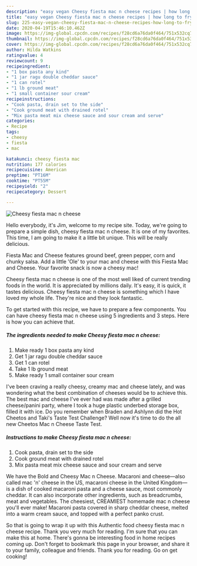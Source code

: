 ```yaml
---
description: "easy vegan Cheesy fiesta mac n cheese recipes | how long to fry Cheesy fiesta mac n cheese"
title: "easy vegan Cheesy fiesta mac n cheese recipes | how long to fry Cheesy fiesta mac n cheese"
slug: 225-easy-vegan-cheesy-fiesta-mac-n-cheese-recipes-how-long-to-fry-cheesy-fiesta-mac-n-cheese
date: 2020-04-19T15:46:10.462Z
image: https://img-global.cpcdn.com/recipes/f28cd6a76da0f464/751x532cq70/cheesy-fiesta-mac-n-cheese-recipe-main-photo.jpg
thumbnail: https://img-global.cpcdn.com/recipes/f28cd6a76da0f464/751x532cq70/cheesy-fiesta-mac-n-cheese-recipe-main-photo.jpg
cover: https://img-global.cpcdn.com/recipes/f28cd6a76da0f464/751x532cq70/cheesy-fiesta-mac-n-cheese-recipe-main-photo.jpg
author: Hilda Watkins
ratingvalue: 4
reviewcount: 9
recipeingredient:
- "1 box pasta any kind"
- "1 jar ragu double cheddar sauce"
- "1 can rotel"
- "1 lb ground meat"
- "1 small container sour cream"
recipeinstructions:
- "Cook pasta, drain set to the side"
- "Cook ground meat with drained rotel"
- "Mix pasta meat mix cheese sauce and sour cream and serve"
categories:
- Recipe
tags:
- cheesy
- fiesta
- mac

katakunci: cheesy fiesta mac 
nutrition: 177 calories
recipecuisine: American
preptime: "PT16M"
cooktime: "PT55M"
recipeyield: "2"
recipecategory: Dessert

---
```



![Cheesy fiesta mac n cheese](https://img-global.cpcdn.com/recipes/f28cd6a76da0f464/751x532cq70/cheesy-fiesta-mac-n-cheese-recipe-main-photo.jpg)

Hello everybody, it's Jim, welcome to my recipe site. Today, we're going to prepare a simple dish, cheesy fiesta mac n cheese. It is one of my favorites. This time, I am going to make it a little bit unique. This will be really delicious.

Fiesta Mac and Cheese features ground beef, green pepper, corn and chunky salsa. Add a little &#39;Ole&#39; to your mac and cheese with this Fiesta Mac and Cheese. Your favorite snack is now a cheesy mac!

Cheesy fiesta mac n cheese is one of the most well liked of current trending foods in the world. It is appreciated by millions daily. It's easy, it is quick, it tastes delicious. Cheesy fiesta mac n cheese is something which I have loved my whole life. They're nice and they look fantastic.


To get started with this recipe, we have to prepare a few components. You can have cheesy fiesta mac n cheese using 5 ingredients and 3 steps. Here is how you can achieve that.

<!--inarticleads1-->

##### The ingredients needed to make Cheesy fiesta mac n cheese:

1. Make ready 1 box pasta any kind
1. Get 1 jar ragu double cheddar sauce
1. Get 1 can rotel
1. Take 1 lb ground meat
1. Make ready 1 small container sour cream


I&#39;ve been craving a really cheesy, creamy mac and cheese lately, and was wondering what the best combination of cheeses would be to achieve this. The best mac and cheese I&#39;ve ever had was made after a grilled cheese/panini party, where I took a huge plastic underbed storage box, filled it with ice. Do you remember when Braden and Ashlynn did the Hot Cheetos and Taki&#39;s Taste Test Challenge? Well now it&#39;s time to do the all new Cheetos Mac n Cheese Taste Test. 

<!--inarticleads2-->

##### Instructions to make Cheesy fiesta mac n cheese:

1. Cook pasta, drain set to the side
1. Cook ground meat with drained rotel
1. Mix pasta meat mix cheese sauce and sour cream and serve


We have the Bold and Cheesy Mac n Cheese. Macaroni and cheese—also called mac &#39;n&#39; cheese in the US, macaroni cheese in the United Kingdom—is a dish of cooked macaroni pasta and a cheese sauce, most commonly cheddar. It can also incorporate other ingredients, such as breadcrumbs, meat and vegetables. The cheesiest, CREAMIEST homemade mac n cheese you&#39;ll ever make! Macaroni pasta covered in sharp cheddar cheese, melted into a warm cream sauce, and topped with a perfect panko crust. 

So that is going to wrap it up with this Authentic food cheesy fiesta mac n cheese recipe. Thank you very much for reading. I'm sure that you can make this at home. There's gonna be interesting food in home recipes coming up. Don't forget to bookmark this page in your browser, and share it to your family, colleague and friends. Thank you for reading. Go on get cooking!
